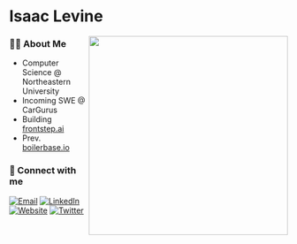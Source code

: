 # Isaac Levine

<img align="right" src="https://github-readme-stats.vercel.app/api/top-langs/?username=isaac-levine&layout=donut&theme=dark&hide_border=true&bg_color=0D1117" width="360" />

### 👨‍💻 About Me
- Computer Science @ Northeastern University
- Incoming SWE @ CarGurus
- Building [frontstep.ai](https://frontstep.ai)
- Prev. [boilerbase.io](https://boilerbase.io)

### 🔗 Connect with me
[![Email](https://img.shields.io/badge/Email-red?style=flat&logo=gmail&logoColor=white)](mailto:isaacmlevine4@gmail.com)
[![LinkedIn](https://img.shields.io/badge/LinkedIn-0077B5?style=flat&logo=linkedin&logoColor=white)](https://www.linkedin.com/in/isaac-levine)
[![Website](https://img.shields.io/badge/Website-4285F4?style=flat&logo=google-chrome&logoColor=white)](https://isaac-levine.com)
[![Twitter](https://img.shields.io/badge/Twitter-1DA1F2?style=flat&logo=twitter&logoColor=white)](https://twitter.com/isaaclvn)

